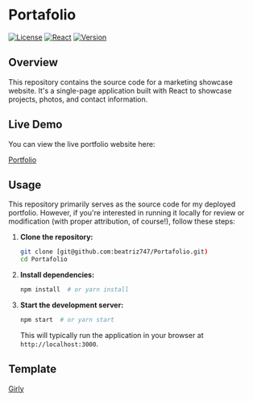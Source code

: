 # Portafolio

[![License](https://img.shields.io/badge/License-MIT-yellow.svg)](https://opensource.org/licenses/MIT)
[![React](https://img.shields.io/badge/React-v18.x-blue)](https://react.dev/)
[![Version](https://img.shields.io/badge/version-0.6-green)](https://img.shields.io/badge/version-0.6-green)

## Overview

This repository contains the source code for a marketing showcase website. It's a single-page application built with React to showcase projects, photos, and contact information.


## Live Demo

You can view the live portfolio website here:

[Portfolio](https://beatriz747.github.io/Portafolio/)

## Usage

This repository primarily serves as the source code for my deployed portfolio. However, if you're interested in running it locally for review or modification (with proper attribution, of course!), follow these steps:

1.  **Clone the repository:**
    ```bash
    git clone [git@github.com:beatriz747/Portafolio.git)
    cd Portafolio
    ```

2.  **Install dependencies:**
    ```bash
    npm install  # or yarn install
    ```

3.  **Start the development server:**
    ```bash
    npm start  # or yarn start
    ```

    This will typically run the application in your browser at `http://localhost:3000`.

## Template

[Girly](https://technext.github.io/girly/index.html)
